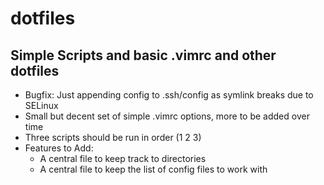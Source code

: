 # dotfiles
## Simple Scripts and basic .vimrc  and other dotfiles

+ Bugfix: Just appending config to .ssh/config as symlink breaks due to SELinux
+ Small but decent set of simple .vimrc options, more to be added over time
+ Three scripts should be run in order (1 2 3)
+ Features to Add:
    + A central file to keep track to directories
    + A central file to keep the list of config files to work with


